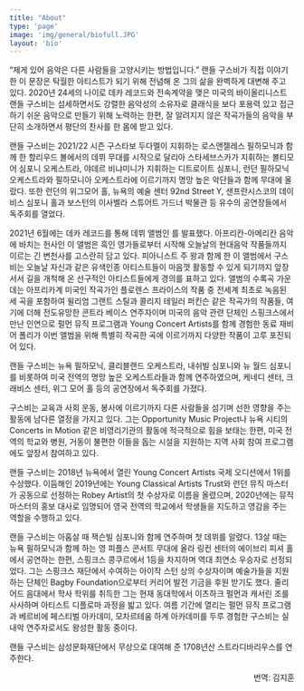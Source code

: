 ```yaml
---
title: "About"
type: 'page'
image: 'img/general/biofull.JPG'
layout: 'bio'
---
```

“제게 있어 음악은 다른 사람들을 고양시키는 방법입니다.” 랜들 구스비가 직접 이야기한 이 문장은 탁월한 아티스트가 되기 위해 전념해 온 그의 삶을 완벽하게 대변해 주고 있다.
2020년 24세의 나이로 데카 레코드와 전속계약을 맺은 미국의 바이올리니스트 랜들 구스비는 섬세하면서도 강렬한 음악성의 소유자로 클래식을 보다 포용력 있고 접근하기 쉬운 음악으로 만들기 위해 노력하는 한편, 잘 알려지지 않은 작곡가들의 음악을 부단히 소개하면서 평단의 찬사를 한 몸에 받고 있다.

랜들 구스비는 2021/22 시즌 구스타보 두다멜이 지휘하는 로스앤젤레스 필하모닉과 함께 한 할리우드 볼에서의 데뷔 무대를 시작으로 달리아 스타세브스카가 지휘하는 볼티모어 심포니 오케스트라, 야데르 비냐미니가 지휘하는 디트로이트 심포니, 런던 필하모닉 오케스트라와 필하모니아 오케스트라에 이르기까지 명망 높은 악단들과 함께 무대에 올랐다. 또한 런던의 위그모어 홀, 뉴욕의 예술 센터 92nd Street Y, 샌프란시스코의 데이비스 심포니 홀과 보스턴의 이사벨라 스튜어트 가드너 박물관 등 유수의 공연장들에서 독주회를 열었다.

2021년 6월에는 데카 레코드를 통해 데뷔 앨범인 <Roots>를 발표했다. 아프리칸-아메리칸 음악에 바치는 헌사인 이 앨범은 흑인 영가들로부터 시작해 오늘날의 현대음악 작품들까지 이르는 긴 변천사를 고스란히 담고 있다. 피아니스트 주 왕과 함께 한 이 앨범에서 구스비는 오늘날 자신과 같은 유색인종 아티스트들이 마음껏 활동할 수 있게 되기까지 앞장서서 길을 개척해 온 선구적인 아티스트들에게 경의를 표하고 있다. 앨범의 수록곡 가운데는 아프리카계 미국인 작곡가인 플로렌스 프라이스의 작품 중 전세계 최초로 녹음된 세 곡을 포함하여 윌리엄 그랜트 스틸과 콜리지 테일러 퍼킨슨 같은 작곡가의 작품들, 여기에 더해 전도유망한 콘트라 베이스 연주자이며 미국의 음악 관련 단체인 스핑크스에서 만난 인연으로 펄먼 뮤직 프로그램과 Young Concert Artists를 함께 경험한 동료 재비어 폴리가 이번 앨범을 위해 특별히 작곡한 곡에 이르기까지 다양한 작품이 고루 포진되어 있다.

랜들 구스비는 뉴욕 필하모닉, 클리블랜드 오케스트라, 내쉬빌 심포니와 뉴 월드 심포니를 비롯하여 미국 전역의 명망 높은 오케스트라들과 함께 연주하였으며, 케네디 센터, 크래비스 센터, 위그 모어 홀 등의 공연장에서 독주회를 가졌다.

구스비는 교육과 사회 운동, 봉사에 이르기까지 다른 사람들을 섬기며 선한 영향을 주는 활동에 남다른 열정을 가지고 있다. 그는 Opportunity Music Project나 뉴욕 시티의 Concerts in Motion 같은 비영리기관의 활동에 적극적으로 힘을 보태는 한편, 미국 전역의 학교와 병원, 거동이 불편한 이들을 돕는 시설을 지원하는 지역 사회 참여 프로그램에도 앞장서 참여하고 있다.

랜들 구스비는 2018년 뉴욕에서 열린 Young Concert Artists 국제 오디션에서 1위를 수상했다. 이듬해인 2019년에는 Young Classical Artists Trust와 런던 뮤직 마스터가 공동으로 선정하는 Robey Artist의 첫 수상자로 이름을 올렸으며, 2020년에는 뮤직 마스터의 홍보 대사로 임명되어 영국 전역의 학교에서 학생들을 지도하고 영감을 주는 역할을 수행하고 있다.

랜들 구스비는 아홉살 때 잭슨빌 심포니와 함께 연주하며 첫 데뷔를 알렸다. 13살 때는 뉴욕 필하모닉과 함께 하는 영 피플스 콘서트 무대에 올라 링컨 센터의 에이브리 피셔 홀에서 공연하는 한편, 스핑크스 콩쿠르에서 1등을 차지하며 역대 최연소 우승자로 선정되었다. 그는 스핑크스 재단에서 수여하는 아이작 스턴 상의 수상자이며 예술가들을 지원하는 단체인 Bagby Foundation으로부터 커리어 발전 기금을 후원 받기도 했다. 줄리어드 음대에서 학사 학위를 취득한 그는 현재 동대학에서 이츠하크 펄먼과 캐서린 조를 사사하며 아티스트 디플로마 과정을 밟고 있다. 여름 기간에 열리는 펄먼 뮤직 프로그램과 베르비에 페스티벌 아카데미, 모차르테움 하계 아카데미를 두루 경험한 구스비는 실내악 연주자로서도 왕성한 활동 중이다.

랜들 구스비는 삼성문화재단에서 무상으로 대여해 준 1708년산 스트라디바리우스를 연주한다.

<div align="right">번역: 김지훈</div>
